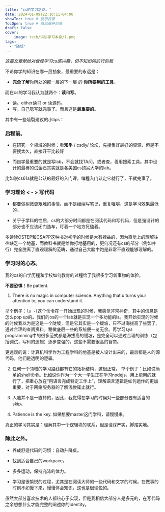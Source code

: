 ```yaml
---
title: "cs的学习之路。"
date: 2024-01-09T22:10:11-04:00
showToc: true # 显示目录
TocOpen: true # 自动展开目录
draft: false
cover:
    image: tech/讲讲学习本身/1.png
tags:
  - "随想"
---
```


_这篇文章献给对曾经学习cs感兴趣，但不知如何前行的我_

不论你学的知识在哪一层抽象，最重要的永远是：

- **完全了解**你所处的那一层的下一层 的 **你所要用的工具**。

而在cs的学习我认为就两个：**读**和**写**。

- 读。either读书 or 读源码。
- 写。自己嗯写就完事了。而且这是**最重要的**。

其中有一些墙裂建议的小tips：

### 启程前。

- 在研究一个领域的时候：看**知乎** / csdiy/ 论坛，先搜集好最好的资源，但是不要搜太久，直接开干比较好

- 而自学最重要的就是写lab，不会就找TA问，或者查，善用搜索工具。其中设计的最棒的试金石其实就是各美国cs顶尖大学的lab。

比如说cs61a就是公认的最好的入门课，编程入门认定它就行了，干就完事了。

### 学习理论 < - > 写代码

- 都要做稍微更艰难的事情，而不是继续写笔记，重复咀嚼，这是学习效果最低的。

* 关乎于学科的性质，cs的大部分时间都是在阅读代码和写代码，但是强设计的部分也不应该闭门造车，盯着一个地方死磕着。

多读读OSTEP和CSAPP这种书对初学的时候是大有裨益的，因为直觉上的理解往往缺乏一个地基，而教科书就是给你打地基用的，更何况还有cs的部分（例如并行）完全脱离了直观理解的范畴，通过自己大脑中跑是非常不直观能够理解的。

### 学习时的心态。  

我的cs的自学历程和学校如何教育的过程给了我很多学习新事物的体验。

**不要恐惧**！Be patient. 

1. There is no magic in computer science. Anything that u turns your attention to, you can understand it.

举个例子：`ls -l`这个命令在一开始出现的时候，我感觉非常神奇，其中的信息是怎么pop up的。我们的os的一个lab就是实现一个多功能的ls。我开始实现的时候的时候我以为是这是一个陡坡，但是它其实是一个缓坡，只不过海拔高了些罢了。通过合理的查阅资料，稍微底层一些的系统便一览无余。再学习sys programming中的很多范式都是海拔高的缓坡，是完全可以通过合理的训练（包括调试，写码的逻辑）逐步变强的，这些不需要很高的智商。

更远观的说：计算机科学作为工程学科的地基是被人设计出来的，最后都是人的源代码，他们是透明的逻辑。

2. 任何一个领域的学习路线都有它的拓补结构，这很正常。
   举个例子：比如说简单的shell命令。比如说你作为一个大一学生正在学习nodejs，用上能用的就行了，把重心放在“用语言完成特定工作上”，理解语言逻辑是如何运作的更加重要，对于网络服务器的了解浅尝辄止就行。

3. 人脑并不是一直转的，因此，我觉得在学习的时候对一些部分要有适当的skip。

4. Patience is the key. 如果想要master这门学科，请慢慢来。

真正的学习其实是：理解其中一个逻辑块的联系，但是请踩严实，脚踏实地。


### 除此之外。

* 养成舒适代码的习惯：自动升降桌。

* 找到适合自己的workpace。
  
* 多多运动，保持充沛的体力。 

* 学习是很愉悦的过程，尤其是在阅读大师的一些代码和文字的时候。在做事的时刻不如慢下来，慢慢体会知识，这也是很愉悦的。

虽然大部分喜欢技术的人都热心于实现，但是我相信大部分人是多元的，在写代码之余想想什么才能完整的阐述你的identity。 
